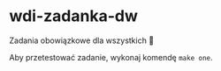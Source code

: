 # wdi-zadanka-dw

Zadania obowiązkowe dla wszystkich 🫨

Aby przetestować zadanie, wykonaj komendę `make one`.